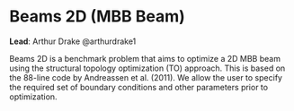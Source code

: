 # Beams 2D (MBB Beam)

**Lead**: Arthur Drake @arthurdrake1

Beams 2D is a benchmark problem that aims to optimize a 2D MBB beam using the structural topology optimization (TO) approach. This is based on the 88-line code by Andreassen et al. (2011). We allow the user to specify the required set of boundary conditions and other parameters prior to optimization.
